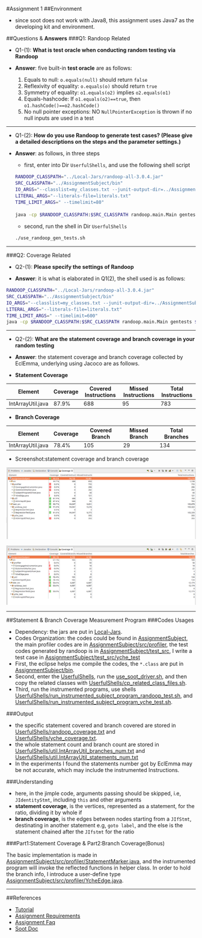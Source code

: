 #Assignment 1
##Environment
- since soot does not work with Java8, this assignment uses Java7 as the developing kit and environment.

##Questions & **Answers**
###Q1: Randoop Related
- Q1-(1): **What is test oracle when conducting random testing via Randoop**

- **Answer**: five built-in **test oracle** are as follows:
  1. Equals to null: `o.equals(null)` should return `false`
  1. Reflexivity of equality: `o.equals(o)` should return `true`
  1. Symmetry of equality: `o1.equals(o2)` implies `o2.equals(o1)`
  1. Equals-hashcode: If `o1.equals(o2)==true`, then `o1.hashCode()==o2.hashCode()`
  1. No null pointer exceptions: NO `NullPointerException` is thrown if no null inputs are used in a test

---

- Q1-(2): **How do you use Randoop to generate test cases? (Please give a detailed descriptions on the steps and the parameter settings.)**

- **Answer**: as follows, in three steps

  - first, enter into Dir `UserfulShells`, and use the following shell script

  ```zsh
  RANDOOP_CLASSPATH="../Local-Jars/randoop-all-3.0.4.jar"
  SRC_CLASSPATH="../AssignmentSubject/bin"
  IO_ARGS="--classlist=my_classes.txt --junit-output-dir=../AssignmentSubject/test_src --junit-package-name=randoop_test"
  LITERAL_ARGS="--literals-file=literals.txt"
  TIME_LIMIT_ARGS=" --timelimit=80"

  java -cp $RANDOOP_CLASSPATH:$SRC_CLASSPATH randoop.main.Main gentests $IO_ARGS $LITERAL_ARGS $TIME_LIMIT_ARGS
  ```

  - second, run the shell in Dir `UserfulShells`

  ```zsh
  ./use_randoop_gen_tests.sh
  ```

---

###Q2: Coverage Related
- Q2-(1): **Please specify the settings of Randoop**

- **Answer**: it is what is elaborated in Q1(2), the shell used is as follows:

```zsh
RANDOOP_CLASSPATH="../Local-Jars/randoop-all-3.0.4.jar"
SRC_CLASSPATH="../AssignmentSubject/bin"
IO_ARGS="--classlist=my_classes.txt --junit-output-dir=../AssignmentSubject/test_src --junit-package-name=util_test"
LITERAL_ARGS="--literals-file=literals.txt"
TIME_LIMIT_ARGS=" --timelimit=600"
java -cp $RANDOOP_CLASSPATH:$SRC_CLASSPATH randoop.main.Main gentests $IO_ARGS $LITERAL_ARGS $TIME_LIMIT_ARGS
```

---

- Q2-(2): **What are the statement coverage and branch coverage in your random testing**
- **Answer**: the statement coverage and branch coverage collected by EclEmma, underlying using Jacoco are as follows.

- **Statement Coverage**

Element | Coverage | Covered Instructions | Missed Instructions | Total Instructions
--- | --- | --- | --- | ---
IntArrayUtil.java | 87.9% | 688 | 95 | 783

- **Branch Coverage**

Element | Coverage | Covered Branch | Missed Branch | Total Branches
--- | --- | --- | --- | ---
IntArrayUtil.java | 78.4% | 105 | 29 | 134

- Screenshot:statement coverage and branch coverage

![Randoop Testcases, Statement Coverage](Pictures/statement_coverage.png)

![Randoop Testcases, Branch Coverage](Pictures/branch_coverage.png)

---

##Statement & Branch Coverage Measurement Program
###Codes Usages
- Dependency: the jars are put in [Local-Jars](Local-Jars).
- Codes Organization: the codes could be found in [AssignmentSubject](AssignmentSubject), the main profiler codes are in [AssignmentSubject/src/profiler](AssignmentSubject/src/profiler), the test codes generated by randoop is in
[AssignmentSubject/test_src](AssignmentSubject/test_src), I write a test case in [AssignmentSubject/test_src/yche_test](AssignmentSubject/test_src/yche_test)
- First, the eclipse helps me compile the codes, the `*.class` are put in [AssignmentSubject/bin](AssignmentSubject/bin).
- Second, enter the [UserfulShells](UserfulShells), run the [use_soot_driver.sh](UserfulShells/use_soot_driver.sh), and then
copy the related classes with [UserfulShells/cp_related_class_files.sh](UserfulShells/cp_related_class_files.sh).
- Third, run the instrumented programs, use shells [UserfulShells/run_instrumented_subject_program_randoop_test.sh](UserfulShells/run_instrumented_subject_program_randoop_test.sh),
and [UserfulShells/run_instrumented_subject_program_yche_test.sh](UserfulShells/run_instrumented_subject_program_yche_test.sh).

###Output
- the specific statement covered and branch covered are stored in [UserfulShells/randoop_coverage.txt](UserfulShells/randoop_coverage.txt)
and [UserfulShells/yche_coverage.txt](UserfulShells/yche_coverage.txt).
- the whole statement count and branch count are stored in [UserfulShells/util.IntArrayUtil_branches_num.txt](UserfulShells/util.IntArrayUtil_branches_num.txt) and
[UserfulShells/util.IntArrayUtil_statements_num.txt](UserfulShells/util.IntArrayUtil_statements_num.txt)
- In the experiments I found the statements number got by EclEmma may be not accurate, which may include the instrumented Instructions.

###Understanding
- here, in the jimple code, arguments passing should be skipped, i.e, `JIdentityStmt`, including `this` and other arguments
- **statement coverage**, is the vertices, represented as a statement, for the ratio, dividing it by whole if
- **branch coverage**, is the edges between nodes starting from a `JIfStmt`, destinating in another statement e.g, `goto label`, and the else is the statement chained
after the `JIfstmt` for the ratio

###Part1:Statement Coverage & Part2:Branch Coverage(Bonus)

The basic implementation is made in [AssignmentSubject/src/profiler/StatementMarker.java](AssignmentSubject/src/profiler/StatementMarker.java), and the
instrumented program will invoke the reflected functions in helper class. In order to hold the branch info, I introduce
a user-define type [AssignmentSubject/src/profiler/YcheEdge.java](AssignmentSubject/src/profiler/YcheEdge.java).

---

##References
- [Tutorial](../../../SoftwareAnalysis/References/workshop1/Tutorial_1.pdf)
- [Assignment Requirements](https://course.cse.ust.hk/comp5111/assignment/assignment1.html)
- [Assignment Faq](http://sccpu2.cse.ust.hk/wurongxin/faq.html)
- [Soot Doc](https://course.cse.ust.hk/comp5111/assignment/soot_tutorials/index.html)

